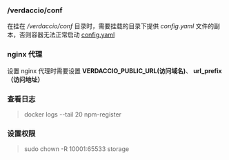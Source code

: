 ### /verdaccio/conf

在挂在 _/verdaccio/conf_ 目录时，需要挂载的目录下提供 _config.yaml_ 文件的副本，否则容器无法正常启动 [config.yaml](https://github.com/verdaccio/verdaccio/blob/5.x/conf/docker.yaml)

### nginx 代理

设置 nginx 代理时需要设置 **VERDACCIO_PUBLIC_URL(访问域名)**、 **url_prefix（访问地址）**




### 查看日志
> docker logs --tail 20 npm-register


### 设置权限
> sudo chown -R 10001:65533 storage
